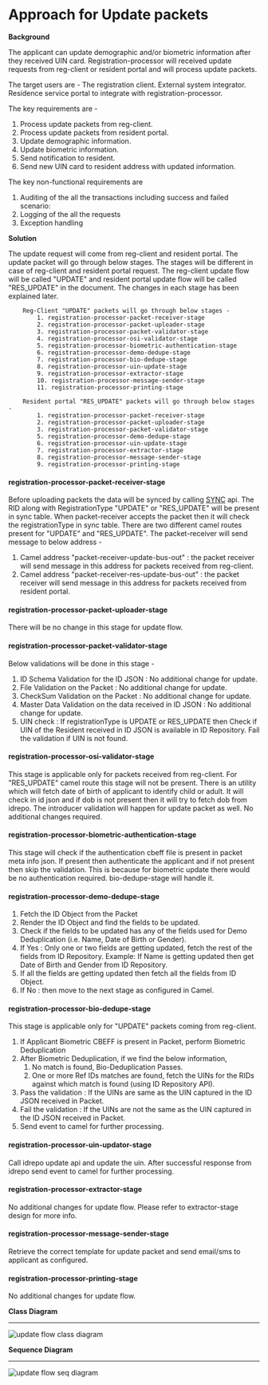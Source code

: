 # Approach for Update packets

**Background**

The applicant can update demographic and/or biometric information after they received UIN card. Registration-processor will received update requests from reg-client or resident portal and will process update packets.

The target users are -
The registration client.
External system integrator.
Residence service portal to integrate with registration-processor.

The key requirements are -
1. Process update packets from reg-client.
2. Process update packets from resident portal.
3. Update demographic information.
4. Update biometric information.
5. Send notification to resident.
6. Send new UIN card to resident address with updated information.


The key non-functional requirements are
1.	Auditing of the all the transactions including success and failed scenario:
2.	Logging of the all the requests
3.	Exception handling


**Solution**

The update request will come from reg-client and resident portal. The update packet will go through below stages. The stages will be different in case of reg-client and resident portal request. The reg-client update flow will be called "UPDATE" and resident portal update flow will be called "RES_UPDATE" in the document. The changes in each stage has been explained later.
```
	Reg-Client "UPDATE" packets will go through below stages -
		1. registration-processor-packet-receiver-stage
		2. registration-processor-packet-uploader-stage
		3. registration-processor-packet-validator-stage
		4. registration-processor-osi-validator-stage
		5. registration-processor-biometric-authentication-stage
		6. registration-processor-demo-dedupe-stage
		7. registration-processor-bio-dedupe-stage
		8. registration-processor-uin-update-stage
		9. registration-processor-extractor-stage
		10. registration-processor-message-sender-stage
		11. registration-processor-printing-stage
```
```
	Resident portal "RES_UPDATE" packets will go through below stages -
		1. registration-processor-packet-receiver-stage
		2. registration-processor-packet-uploader-stage
		3. registration-processor-packet-validator-stage
		5. registration-processor-demo-dedupe-stage
		6. registration-processor-uin-update-stage
		7. registration-processor-extractor-stage
		8. registration-processor-message-sender-stage
		9. registration-processor-printing-stage
```

#### registration-processor-packet-receiver-stage
Before uploading packets the data will be synced by calling [SYNC](https://github.com/mosip/mosip/wiki/Registration-Processor-APIs#2-registration-status-service) api. The RID along with RegistrationType "UPDATE" or "RES_UPDATE" will be present in sync table. When packet-receiver accepts the packet then it will check the registrationType in sync table. There are two different camel routes present for "UPDATE" and "RES_UPDATE". The packet-receiver will send message to below address -
1. Camel address "packet-receiver-update-bus-out" : the packet receiver will send message in this address for packets received from reg-client.
2. Camel address "packet-receiver-res-update-bus-out" : the packet receiver will send message in this address for packets received from resident portal.

#### registration-processor-packet-uploader-stage
There will be no change in this stage for update flow.

#### registration-processor-packet-validator-stage
Below validations will be done in this stage -
1. ID Schema Validation for the ID JSON : No additional change for update.
2. File Validation on the Packet : No additional change for update.
3. CheckSum Validation on the Packet : No additional change for update.
4. Master Data Validation on the data received in ID JSON : No additional change for update.
5. UIN check : If registrationType is UPDATE or RES_UPDATE then Check if UIN of the Resident received in ID JSON is available in ID Repository. Fail the validation if UIN is not found.
#### registration-processor-osi-validator-stage
This stage is applicable only for packets received from reg-client. For "RES_UPDATE" camel route this stage will not be present. There is an utility which will fetch date of birth of applicant to identify child or adult. It will check in id json and if dob is not present then it will try to fetch dob from idrepo. The introducer validation will happen for update packet as well. No additional changes required.
#### registration-processor-biometric-authentication-stage
This stage will check if the authentication cbeff file is present in packet meta info json. If present then authenticate the applicant and if not present then skip the validation. This is because for biometric update there would be no authentication required. bio-dedupe-stage will handle it.

#### registration-processor-demo-dedupe-stage
1. Fetch the ID Object from the Packet
2. Render the ID Object and find the fields to be updated.
3. Check if the fields to be updated has any of the fields used for Demo Deduplication (i.e. Name, Date of Birth or Gender).
4. If Yes : Only one or two fields are getting updated, fetch the rest of the fields from ID Repository. Example: If Name is getting updated then get Date of Birth and Gender from ID Repository.
5. If all the fields are getting updated then fetch all the fields from ID Object.
6. If No : then move to the next stage as configured in Camel.
#### registration-processor-bio-dedupe-stage
This stage is applicable only for "UPDATE" packets coming from reg-client.
1. If Applicant Biometric CBEFF is present in Packet, perform Biometric Deduplication
2. After Biometric Deduplication, if we find the below information,
	1. No match is found, Bio-Deduplication Passes.
	2. One or more Ref IDs matches are found, fetch the UINs for the RIDs against which match is found (using ID Repository API).
5. Pass the validation : If the UINs are same as the UIN captured in the ID JSON received in Packet.
6. Fail the validation : If the UINs are not the same as the UIN captured in the ID JSON received in Packet.
7. Send event to camel for further processing.

#### registration-processor-uin-updator-stage
Call idrepo update api and update the uin. After successful response from idrepo send event to camel for further processing.

#### registration-processor-extractor-stage
No additional changes for update flow. Please refer to extractor-stage design for more info.

#### registration-processor-message-sender-stage
Retrieve the correct template for update packet and send email/sms to applicant as configured.

#### registration-processor-printing-stage
No additional changes for update flow.

**Class Diagram**

------------

![update flow class diagram]()

**Sequence Diagram**

------------

![update flow seq diagram]()
